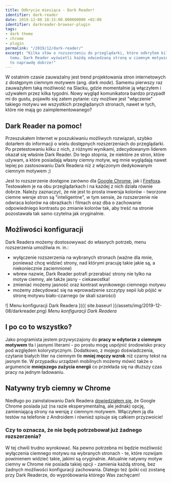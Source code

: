 ```yaml
---
title: Odkrycie miesiąca - Dark Reader!
identifier: dark-reader
date: 2019-12-08 18:15:00.000000000 +02:00
identifier: darkreader-browser-plugin
tags:
- dark theme
- chrome
- plugin
permalink: "/2019/12/dark-reader/"
excerpt: "Kilka słów o rozszerzeniu do przeglądarki, które odkryłem kilka dni
  temu. Dark Reader wyświetli każdą odwiedzaną stronę w ciemnym motywie. I robi
  to naprawdę dobrze!"
---
```


W ostatnim czasie zauważalny jest trend projektowania stron internetowych z
dostępnym ciemnym motywem (ang. *dark mode*). Samemu pierwszy raz zauważyłem
taką możliwość na Slacku, gdzie momentalnie ją włączyłem i używałem przez kilka
tygodni. Nowy wygląd komunikatora bardzo przypadł mi do gustu, pojawiło się
zatem pytanie: czy możliwe jest "włączenie" takiego motywu we wszystkich
przeglądanych stronach, nawet w tych, które nie mają go zaimplementowanego?

## Dark Reader na pomoc!

Przeszukałem Internet w poszukiwaniu możliwych rozwiązań, szybko dotarłem do
informacji o wielu dostępnych rozszerzeniach do przeglądarki. Po przetestowaniu
kilku z nich, z różnymi wynikami, zdecydowanym liderem okazał się właśnie Dark
Reader. Do tego stopnia, że niektóre ze stron, które używam, a które posiadają
własny ciemny motyw, wg mnie wyglądają nawet lepiej po zastosowaniu Dark Readera
niż z włączonym dedykowanym ciemnym motywem ;)

Jest to rozszerzenie dostępne zarówno dla
[Google Chrome](https://chrome.google.com/webstore/detail/dark-reader/eimadpbcbfnmbkopoojfekhnkhdbieeh),
jak i [Firefoxa](https://addons.mozilla.org/pl/firefox/addon/darkreader/).
Testowałem je na obu przeglądarkach i na każdej z nich działa równie dobrze.
Należy zaznaczyć, że nie jest to prosta inwersja kolorów - tworzone ciemne
wersje stron są "inteligentne", w tym sensie, że rozszerzenie nie odwraca
kolorów na obrazkach i filmach oraz dba o zachowanie odpowiedniego kontrastu po
zmianie kolorów tak, aby treść na stronie pozostawała tak samo czytelna jak
oryginalnie.

## Możliwości konfiguracji

Dark Readera możemy dostosowywać do własnych potrzeb, menu rozszerzenia
umożliwia m. in.:

- wyłączenie rozszerzenia na wybranych stronach (ważne dla mnie, ponieważ chcę
widzieć strony, nad którymi pracuję takie jakie są, a niekoniecznie zaciemnione)
- wbrew nazwie, Dark Reader potrafi przerabiać strony nie tylko na motyw ciemny,
ale także jasny - ciekawostka!
- zmieniać możemy jasność oraz kontrast wynikowego ciemnego motywu
- możemy zdecydować się na wprowadzenie szczytpy sepii lub pójść w stronę
motywu biało-czarnego (w skali szarości)

![
  Menu konfiguracji Dark Readera
]({{ site.baseurl }}/assets/img/2019-12-08/darkreader.png)
*Menu konfiguracji Dark Readera*

## I po co to wszystko?

Jako programista jestem przywyczajony do **pracy w edytorze z ciemnym motywem**
tła i jasnymi literami - po prostu mogę uspójnić środowisko pracy pod względem
kolorystycznym. Dodatkowo, z mojego doświadczenia, czytanie białych liter na
ciemnym tle **mniej męczy wzrok** niż czarny tekst na jasnym tle. W przypadku
urządzeń mobilnych możemy mówić także o argumencie
**mniejszego zużycia energii** co przekłada się na dłuższy czas pracy na jednym
ładowaniu.

## Natywny tryb ciemny w Chrome

Niedługo po zainstalowaniu Dark Readera
[dowiedziałem się](https://www.howtogeek.com/446198/how-to-force-dark-mode-on-every-website-in-google-chrome/),
że Google Chrome posiada już (na razie eksperymentalną, ale jednak) opcję,
zamieniającą strony na wersję z ciemnym motywem. Włączyłem ją dla testów na
telefonie z Androidem i również spisuje się całkiem przyzwoicie!

### Czy to oznacza, że nie będę potrzebował już żadnego rozszerzenia?

W tej chwili trudno wyrokować. Na pewno potrzebna mi będzie możliwość wyłączenia
ciemnego motywu na wybranych stronach - te, które rozwijam powinienem widzieć
takie, jakimi są oryginalnie. Aktualnie natywny motyw ciemny w Chrome nie
posiada takiej opcji - zamienia każdą stronę, bez żadnych możliwości
konfiguracji zachowania. Dlatego też (póki co) zostanę przy Dark Readerze, do
wypróbowania którego Was zachęcam!
